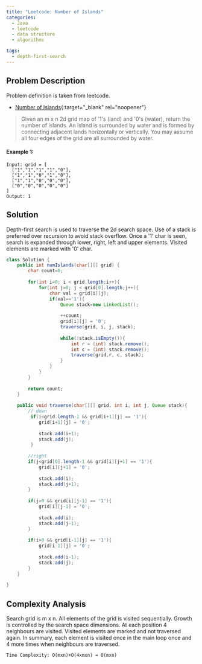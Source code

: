```yaml
---
title: "Leetcode: Number of Islands"
categories:
  - Java
  - leetcode
  - data structure
  - algorithms

tags:
  - depth-first-search
---
```


## Problem Description

Problem definition is taken from leetcode. 
- [Number of Islands](https://leetcode.com/problems/number-of-islands/ "Go to leetcode"){:target="_blank" rel="noopener"}


> Given an m x n 2d grid map of '1's (land) and '0's (water), return the number of islands.
> An island is surrounded by water and is formed by connecting adjacent lands horizontally or vertically. You may assume all four edges of the grid are all surrounded by water.


#### Example 1:

```
Input: grid = [
  ["1","1","1","1","0"],
  ["1","1","0","1","0"],
  ["1","1","0","0","0"],
  ["0","0","0","0","0"]
]
Output: 1
```

## Solution

Depth-first search is used to traverse the 2d search space. Use of a stack is preferred over recursion to avoid stack overflow. Once a '1' char is seen, search is expanded through lower, right, left and upper elements. Visited elements are marked with '0' char.

```java
class Solution {
    public int numIslands(char[][] grid) {
        char count=0;
        
        for(int i=0; i < grid.length;i++){
            for(int j=0; j < grid[0].length;j++){
                char val = grid[i][j];
                if(val=='1'){
                    Queue stack=new LinkedList();
                    
                    ++count;
                    grid[i][j] = '0';
                    traverse(grid, i, j, stack);
                    
                    while(!stack.isEmpty()){
                        int r = (int) stack.remove();
                        int c = (int) stack.remove();
                        traverse(grid,r, c, stack);
                    }
                }
            }
        }
        
        return count;
    }
    
    public void traverse(char[][] grid, int i, int j, Queue stack){
        // down
         if(i<grid.length-1 && grid[i+1][j] == '1'){
            grid[i+1][j] = '0';
            
            stack.add(i+1);
            stack.add(j);
         }
         
        //right
        if(j<grid[0].length-1 && grid[i][j+1] == '1'){
            grid[i][j+1] = '0';
            
            stack.add(i);
            stack.add(j+1);
        }
        
        if(j>0 && grid[i][j-1] == '1'){
            grid[i][j-1] = '0';
            
            stack.add(i);
            stack.add(j-1);
        }
        
        if(i>0 && grid[i-1][j] == '1'){
            grid[i-1][j] = '0';
            
            stack.add(i-1);
            stack.add(j);
        }
    }
    
} 
```

## Complexity Analysis

Search grid is m x n. All elements of the grid is visited sequentially. Growth is controlled by the search space dimensions. At each position 4 neighbours are visited.
Visited elements are marked and not traversed again. In summary, each element is visited once in the  main loop once and 4 more times when neighbours are traversed.
```
Time Complexity: O(mxn)+O(4xmxn) = O(mxn)
```



